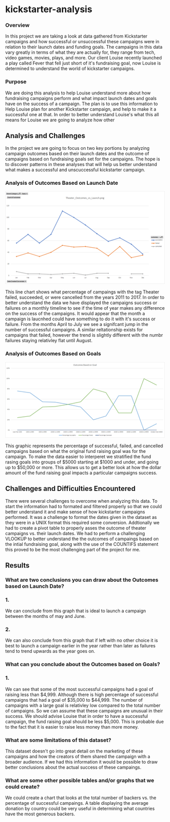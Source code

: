 # kickstarter-analysis


### Overview
In this project we are taking a look at data gathered from Kickstarter campaigns and how successful or unsuccessful these campaigns were in relation to their launch dates and funding goals. The campaigns in this data vary greatly in terms of what they are actually for, they range from tech, video games, movies, plays, and more. Our client Louise recently launched a play called Fever that fell just short of it's fundraising goal, now Louise is determined to understand the world of kickstarter campaigns. 

### Purpose
We are doing this analysis to help Louise understand more about how fundraising campaigns perform and what impact launch dates and goals have on the success of a campaign. The plan is to use this information to Help Louise plan for another Kickstarter campaign, and help to make it a successful one at that. In order to better understand Louise's what this all means for Louise we are going to analyze how other  


## Analysis and Challenges

In the project we are going to focus on two key portions by analyzing campaign outcomes based on their launch dates and the outcome of campaigns based on fundraising goals set for the campaigns. The hope is to discover patterns in these analyses that will help us better understand what makes a successful and unscuccessful kickstarter campaign.  


### Analysis of Outcomes Based on Launch Date

![Outcomes Based on Launch Date ](https://github.com/paulerlic/kickstarter-analysis/blob/6a70263085af45edc7cf1e7bab4db2c4b6a8eb56/Resources/Theater_Outcomes_vs_Launch.png)

This line chart shows what percentage of campaings with the tag Theater failed, succeeded, or were cancelled from the years 2011 to 2017. In order to better understand the data we have displayed the campaigns success or failures on a monthly timeline to see if the time of year makes any difference on the success of the campaigns. It would appear that the month a campaign is laucnhed could have something to do it with it's success or failure. From the months April to July we see a signifcant jump in the number of successful campaigns. A similar reltationship exists for campaigns that failed, however the trend is slightly different with the numbr failures staying relativley flat until August. 


### Analysis of Outcomes Based on Goals

![Outcomes Based on Launch Date ](https://github.com/paulerlic/kickstarter-analysis/blob/6a70263085af45edc7cf1e7bab4db2c4b6a8eb56/Resources/Outcomes_vs_Goals.png)

This graphic represents the percentage of successful, failed, and cancelled campaigns based on what the original fund raising goal was for the campaign. To make the data easier to interperet we stratified the fund rasing goals into groups of $5000 starting at $1000 and under, and going up to $50,000 or more. This allows us to get a better look at how the dollar amount of the fund raising goal impacts a particular campaigns success.     


## Challenges and Difficulties Encountered

There were several challenges to overcome when analyzing this data. To start the information had to formated and filtered properly so that we could better understand it and make sense of how kickstarter campaigns performed. It was a challenge to format the dates given in the dataset as they were in a UNIX format this required some conversion. Addtionally we had to create a pivot table to properly asses the outcome of theater campaigns vs. their launch dates. We had to perform a challenging VLOOKUP to better understand the the outcomes of campaings based on the intial fundraising goal, along with the use of the COUNTIFS statement this proved to be the most challenging part of the project for me.

## Results

### What are two conclusions you can draw about the Outcomes based on Launch Date?

### 1.

We can conclude from this graph that is ideal to launch a campaign between the months of may and June. 

### 2.

We can also conclude from this graph that if left with no other choice it is best to launch a campaign earlier in the year rather than later as failures tend to trend upwards as the year goes on. 


### What can you conclude about the Outcomes based on Goals?

### 1.

We can see that some of the most successful campaigns had a goal of raising less than $4,999. Although there is high percentage of successful campaigns that had a goal of $35,000 to $44,999. The number of campaigns with a large goal is relativley low compared to the total number of campaigns. So we can assume that these campaigns are unusual in their success. We should advise Louise that in order to have a successful campaign, the fund raising goal should be less $5,000. This is probable due to the fact that it is easier to raise less money than more money.

 
### What are some limitations of this dataset?

This dataset doesn't go into great detail on the marketing of these campaigns and how the creators of them shared the campaign with a broader audience. If we had this information it would be possible to draw better conclusions about the actual success of these campaings. 

### What are some other possible tables and/or graphs that we could create?

We could create a chart that looks at the total number of backers vs. the percentage of successful campaings. A table displaying the average donation by country could be very useful in determining what countries have the most generous backers. 
